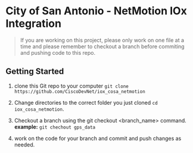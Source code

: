# City of San Antonio - NetMotion IOx Integration

> If you are working on this project, please only work on one file at a time and please remember to checkout a branch before commiting and pushing code to this repo.

## Getting Started

1. clone this Git repo to your computer `git clone https://github.com/CiscoDevNet/iox_cosa_netmotion`

2. Change directories to the correct folder you just cloned `cd iox_cosa_netmotion`.

3. Checkout a branch using the git checkout <branch_name> command. **example:** `git chechout gps_data`

4. work on the code for your branch and commit and push changes as needed.

